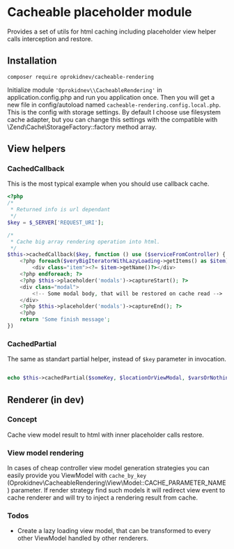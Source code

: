 # Cacheable placeholder module

Provides a set of utils for html caching including placeholder view helper calls interception and restore.

## Installation

```
composer require oprokidnev/cacheable-rendering
```

Initialize module `'Oprokidnev\\CacheableRendering'` in application.config.php and run you application once. Then you will get a new file in config/autoload named `cacheable-rendering.config.local.php`. This is the config with storage settings. By default I choose use filesystem cache adapter, but you can change this settings with the compatible with \Zend\Cache\StorageFactory::factory method array.

## View helpers

### CachedCallback

This is the most typical example when you should use callback cache.

```php
<?php
/*
 * Returned info is url dependant
 */
$key = $_SERVER['REQUEST_URI'];

/*
 * Cache big array rendering operation into html.
 */
$this->cachedCallback($key, function () use ($serviceFromController) {
    <?php foreach($veryBigIteratorWithLazyLoading->getItems() as $item): ?>
        <div class="item"><?= $item->getName()?></div>
    <?php endforeach; ?>
    <?php $this->placeholder('modals')->captureStart(); ?>
    <div class="modal">
        <!-- Some modal body, that will be restored on cache read -->
    </div>
    <?php $this->placeholder('modals')->captureEnd(); ?>
    <?php
    return 'Some finish message';
})
```


### CachedPartial

The same as standart partial helper, instead of `$key` parameter in invocation.

```php

echo $this->cachedPartial($someKey, $locationOrViewModal, $varsOrNothing);

```

## Renderer (in dev)

### Concept

Cache view model result to html with inner placeholder calls restore.

### View model rendering

In cases of cheap controller view model generation strategies you can easily provide you ViewModel with 
`cache_by_key` (Oprokidnev\CacheableRendering\View\Model::CACHE_PARAMETER_NAME) parameter. If render strategy find such models it will redirect view event to cache renderer and will try to inject a rendering result from cache. 

### Todos

 - Create a lazy loading view model, that can be transformed to every other ViewModel handled by other renderers.
